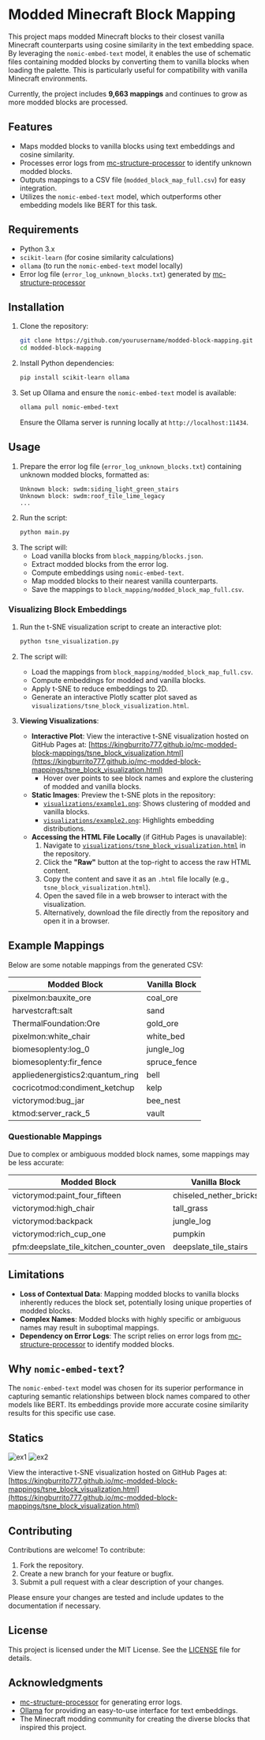 # Modded Minecraft Block Mapping

This project maps modded Minecraft blocks to their closest vanilla Minecraft counterparts using cosine similarity in the text embedding space. By leveraging the `nomic-embed-text` model, it enables the use of schematic files containing modded blocks by converting them to vanilla blocks when loading the palette. This is particularly useful for compatibility with vanilla Minecraft environments.

Currently, the project includes **9,663 mappings** and continues to grow as more modded blocks are processed.

## Features
- Maps modded blocks to vanilla blocks using text embeddings and cosine similarity.
- Processes error logs from [mc-structure-processor](https://github.com/Kingburrito777/mc-structure-processor) to identify unknown modded blocks.
- Outputs mappings to a CSV file (`modded_block_map_full.csv`) for easy integration.
- Utilizes the `nomic-embed-text` model, which outperforms other embedding models like BERT for this task.

## Requirements
- Python 3.x
- `scikit-learn` (for cosine similarity calculations)
- `ollama` (to run the `nomic-embed-text` model locally)
- Error log file (`error_log_unknown_blocks.txt`) generated by [mc-structure-processor](https://github.com/Kingburrito777/mc-structure-processor)

## Installation
1. Clone the repository:
   ```bash
   git clone https://github.com/yourusername/modded-block-mapping.git
   cd modded-block-mapping
   ```
2. Install Python dependencies:
   ```bash
   pip install scikit-learn ollama
   ```
3. Set up Ollama and ensure the `nomic-embed-text` model is available:
   ```bash
   ollama pull nomic-embed-text
   ```
   Ensure the Ollama server is running locally at `http://localhost:11434`.

## Usage
1. Prepare the error log file (`error_log_unknown_blocks.txt`) containing unknown modded blocks, formatted as:
   ```
   Unknown block: swdm:siding_light_green_stairs
   Unknown block: swdm:roof_tile_lime_legacy
   ...
   ```
2. Run the script:
   ```bash
   python main.py
   ```
3. The script will:
   - Load vanilla blocks from `block_mapping/blocks.json`.
   - Extract modded blocks from the error log.
   - Compute embeddings using `nomic-embed-text`.
   - Map modded blocks to their nearest vanilla counterparts.
   - Save the mappings to `block_mapping/modded_block_map_full.csv`.

### Visualizing Block Embeddings
1. Run the t-SNE visualization script to create an interactive plot:
   ```bash
   python tsne_visualization.py
   ```
2. The script will:
   - Load the mappings from `block_mapping/modded_block_map_full.csv`.
   - Compute embeddings for modded and vanilla blocks.
   - Apply t-SNE to reduce embeddings to 2D.
   - Generate an interactive Plotly scatter plot saved as `visualizations/tsne_block_visualization.html`.

3. **Viewing Visualizations**:
   - **Interactive Plot**: View the interactive t-SNE visualization hosted on GitHub Pages at:
     [https://kingburrito777.github.io/mc-modded-block-mappings/tsne_block_visualization.html](https://kingburrito777.github.io/mc-modded-block-mappings/tsne_block_visualization.html)
     - Hover over points to see block names and explore the clustering of modded and vanilla blocks.
   - **Static Images**: Preview the t-SNE plots in the repository:
     - [`visualizations/example1.png`](./visualization/example1.png): Shows clustering of modded and vanilla blocks.
     - [`visualizations/example2.png`](./visualization/example2.png): Highlights embedding distributions.
   - **Accessing the HTML File Locally** (if GitHub Pages is unavailable):
     1. Navigate to [`visualizations/tsne_block_visualization.html`](./visualization/tsne_block_visualization.html) in the repository.
     2. Click the **"Raw"** button at the top-right to access the raw HTML content.
     3. Copy the content and save it as an `.html` file locally (e.g., `tsne_block_visualization.html`).
     4. Open the saved file in a web browser to interact with the visualization.
     5. Alternatively, download the file directly from the repository and open it in a browser.

## Example Mappings
Below are some notable mappings from the generated CSV:

| Modded Block                          | Vanilla Block             |
|---------------------------------------|---------------------------|
| pixelmon:bauxite_ore                  | coal_ore                  |
| harvestcraft:salt                     | sand                      |
| ThermalFoundation:Ore                 | gold_ore                  |
| pixelmon:white_chair                  | white_bed                 |
| biomesoplenty:log_0                   | jungle_log                |
| biomesoplenty:fir_fence               | spruce_fence              |
| appliedenergistics2:quantum_ring      | bell                      |
| cocricotmod:condiment_ketchup         | kelp                      |
| victorymod:bug_jar                    | bee_nest                  |
| ktmod:server_rack_5                   | vault                     |

### Questionable Mappings
Due to complex or ambiguous modded block names, some mappings may be less accurate:

| Modded Block                          | Vanilla Block             |
|---------------------------------------|---------------------------|
| victorymod:paint_four_fifteen         | chiseled_nether_bricks    |
| victorymod:high_chair                 | tall_grass                |
| victorymod:backpack                   | jungle_log                |
| victorymod:rich_cup_one               | pumpkin                   |
| pfm:deepslate_tile_kitchen_counter_oven | deepslate_tile_stairs   |

## Limitations
- **Loss of Contextual Data**: Mapping modded blocks to vanilla blocks inherently reduces the block set, potentially losing unique properties of modded blocks.
- **Complex Names**: Modded blocks with highly specific or ambiguous names may result in suboptimal mappings.
- **Dependency on Error Logs**: The script relies on error logs from [mc-structure-processor](https://github.com/Kingburrito777/mc-structure-processor) to identify modded blocks.

## Why `nomic-embed-text`?
The `nomic-embed-text` model was chosen for its superior performance in capturing semantic relationships between block names compared to other models like BERT. Its embeddings provide more accurate cosine similarity results for this specific use case.

## Statics
![ex1](./visualization/example1.png)
![ex2](./visualization/example2.png)

View the interactive t-SNE visualization hosted on GitHub Pages at:
     [https://kingburrito777.github.io/mc-modded-block-mappings/tsne_block_visualization.html](https://kingburrito777.github.io/mc-modded-block-mappings/tsne_block_visualization.html)
     
## Contributing
Contributions are welcome! To contribute:
1. Fork the repository.
2. Create a new branch for your feature or bugfix.
3. Submit a pull request with a clear description of your changes.

Please ensure your changes are tested and include updates to the documentation if necessary.

## License
This project is licensed under the MIT License. See the [LICENSE](LICENSE) file for details.

## Acknowledgments
- [mc-structure-processor](https://github.com/Kingburrito777/mc-structure-processor) for generating error logs.
- [Ollama](https://ollama.ai/) for providing an easy-to-use interface for text embeddings.
- The Minecraft modding community for creating the diverse blocks that inspired this project.
